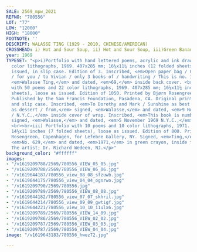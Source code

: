 ```yaml
---
SALE: 2569_mpw_2021
REFNO: "780556"
LOT: "77"
LOW: "12000"
HIGH: "18000"
FOOTNOTE: ''
DESCRIPT: WALASSE TING (1929 - 2010, CHINESE/AMERICAN)
CROSSHEAD: i) Hot and Sour Soup, ii) Hot and Sour Soup, iii)Green Banana, (Three Portfolios).
year: 1969
TYPESET: "<p>i)Portfolio with hand lettered poems, acrylic and ink drawings, and 19
  color lithographs, 1969. 407x285 mm; 16⅛x11¼ inches (12 folded sheets), loose as
  issued, in slip case. Edition of 3. Inscribed, <em>Open paper bag / Catch / Moonlight
  / for you / to Vivian / only 3 books of / handwriting / This is no. 1,</em> signed
  <em>Walasse Ting,</em> and dated, <em>69,</em> inside back cover. <br><br>ii) Portfolio
  with 50 poems and 22 color lithographs, 1969. 407x285 mm; 16⅛x11¼ inches (16 folded
  sheets), loose as issued. Edition of 1050. Printed by Bjørn Rosengreen, Copenhagen.
  Published by the Sam Francis Foundation, Pasadena, CA. Original printed binding,
  and slip case. Inscribed, <em>To Dorothy and Mark / Sunshine as best wishes / Moonlight
  as dessert / from,</em> signed, <em>Walasse,</em> and dated, <em>9 November 1969
  / N.Y.C.,</em> inside cover of wrap. Inscribed, <em>This book is numbered 824,</em>
  signed, <em>Walasse,</em> and dated, <em>5 November 1969 N.Y.C.,</em> on back cover.
  <br><br>iii) Portfolio with 10 poems and 10 color lithographs, 1971. 370x280 mm;
  14½x11 inches (7 folded sheets), loose as issued. Edition of 800. Printed by Bjørn
  Rosengreen, Copenhagen, for Lefebre Gallery, NY. Signed, <em>Ting,</em> inscribed,
  <em>No. 629,</em> and dated, <em>1971,</em> in green crayon, inside front cover.</p><p>Provenance:
  The artist; Dr. Richard Wedeen, NJ.</p>"
background_color: "#ffffff"
images:
- "/v1619209788/2569/780556_VIEW_05_05.jpg"
- "/v1619209788/2569/780556_VIEW_06_06.jpg"
- "/v1619644187/780556_view_08_08_sfzuwb.jpg"
- "/v1619644175/780556_view_04_04_ogsrwo.jpg"
- "/v1619209790/2569/780556.jpg"
- "/v1619209789/2569/780556_VIEW_08_08.jpg"
- "/v1619644182/780556_view_07_07_skhril.jpg"
- "/v1619644214/780556_view_09_09_gwtigf.jpg"
- "/v1619644221/780556_view_10_10_i1ulx6.jpg"
- "/v1619209789/2569/780556_VIEW_14_09.jpg"
- "/v1619209786/2569/780556_VIEW_02_02.jpg"
- "/v1619209787/2569/780556_VIEW_03_03.jpg"
- "/v1619209787/2569/780556_VIEW_04_04.jpg"
image: "/v1619643183/780556_hwez72.jpg"

---
```


